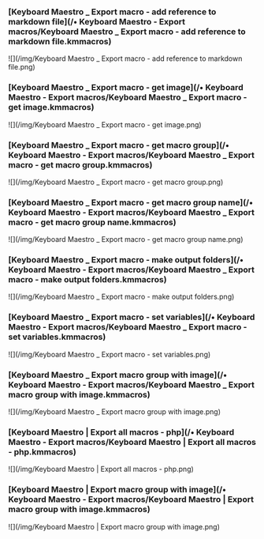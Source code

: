 ### [Keyboard Maestro _ Export macro - add reference to markdown file](/• Keyboard Maestro - Export macros/Keyboard Maestro _ Export macro - add reference to markdown file.kmmacros)

![](/img/Keyboard Maestro _ Export macro - add reference to markdown file.png)

### [Keyboard Maestro _ Export macro - get image](/• Keyboard Maestro - Export macros/Keyboard Maestro _ Export macro - get image.kmmacros)

![](/img/Keyboard Maestro _ Export macro - get image.png)

### [Keyboard Maestro _ Export macro - get macro group](/• Keyboard Maestro - Export macros/Keyboard Maestro _ Export macro - get macro group.kmmacros)

![](/img/Keyboard Maestro _ Export macro - get macro group.png)

### [Keyboard Maestro _ Export macro - get macro group name](/• Keyboard Maestro - Export macros/Keyboard Maestro _ Export macro - get macro group name.kmmacros)

![](/img/Keyboard Maestro _ Export macro - get macro group name.png)

### [Keyboard Maestro _ Export macro - make output folders](/• Keyboard Maestro - Export macros/Keyboard Maestro _ Export macro - make output folders.kmmacros)

![](/img/Keyboard Maestro _ Export macro - make output folders.png)

### [Keyboard Maestro _ Export macro - set variables](/• Keyboard Maestro - Export macros/Keyboard Maestro _ Export macro - set variables.kmmacros)

![](/img/Keyboard Maestro _ Export macro - set variables.png)

### [Keyboard Maestro _ Export macro group with image](/• Keyboard Maestro - Export macros/Keyboard Maestro _ Export macro group with image.kmmacros)

![](/img/Keyboard Maestro _ Export macro group with image.png)

### [Keyboard Maestro | Export all macros - php](/• Keyboard Maestro - Export macros/Keyboard Maestro | Export all macros - php.kmmacros)

![](/img/Keyboard Maestro | Export all macros - php.png)

### [Keyboard Maestro | Export macro group with image](/• Keyboard Maestro - Export macros/Keyboard Maestro | Export macro group with image.kmmacros)

![](/img/Keyboard Maestro | Export macro group with image.png)

